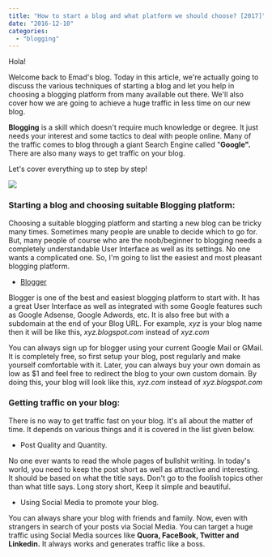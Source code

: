 ```yaml
---
title: "How to start a blog and what platform we should choose? [2017]"
date: "2016-12-10"
categories: 
  - "blogging"
---
```


Hola!  
  
Welcome back to Emad's blog. Today in this article, we're actually going to discuss the various techniques of starting a blog and let you help in choosing a blogging platform from many available out there. We'll also cover how we are going to achieve a huge traffic in less time on our new blog.  
  
**Blogging** is a skill which doesn't require much knowledge or degree. It just needs your interest and some tactics to deal with people online. Many of the traffic comes to blog through a giant Search Engine called "**Google".** There are also many ways to get traffic on your blog.  
  
Let's cover everything up to step by step!  
  
  

[![](posts/2016/12/images/start-your-blog-4-steps.png)](https://2.bp.blogspot.com/-4vMxmm5BVFw/WExap6Jnj_I/AAAAAAAAEOo/Bfu1VHrTKmsLKdkQmudbYkzhqkv4XaBxACLcB/s1600/start-your-blog-4-steps.png)

  
  

### Starting a blog and choosing suitable Blogging platform:

Choosing a suitable blogging platform and starting a new blog can be tricky many times. Sometimes many people are unable to decide which to go for. But, many people of course who are the noob/beginner to blogging needs a completely understandable User Interface as well as its settings. No one wants a complicated one. So, I'm going to list the easiest and most pleasant blogging platform.

  

- [Blogger](https://www.blogger.com/)

Blogger is one of the best and easiest blogging platform to start with. It has a great User Interface as well as integrated with some Google features such as Google Adsense, Google Adwords, etc. It is also free but with a subdomain at the end of your Blog URL. For example, _xyz_ is your blog name then it will be like this, _xyz.blogspot.com_ instead of _xyz.com_

You can always sign up for blogger using your current Google Mail or GMail. It is completely free, so first setup your blog, post regularly and make yourself comfortable with it. Later, you can always buy your own domain as low as $1 and feel free to redirect the blog to your own custom domain. By doing this, your blog will look like this, _xyz.com_ instead of _xyz.blogspot.com_

### Getting traffic on your blog:

There is no way to get traffic fast on your blog. It's all about the matter of time. It depends on various things and it is covered in the list given below.

  

- Post Quality and Quantity. 

  

No one ever wants to read the whole pages of bullshit writing. In today's world, you need to keep the post short as well as attractive and interesting. It should be based on what the title says. Don't go to the foolish topics other than what title says. Long story short, Keep it simple and beautiful.

  

  

- Using Social Media to promote your blog.

You can always share your blog with friends and family. Now, even with strangers in search of your posts via Social Media. You can target a huge traffic using Social Media sources like **Quora, FaceBook, Twitter and Linkedin.** It always works and generates traffic like a boss.
